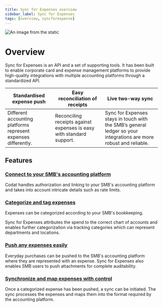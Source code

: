 ```yaml
---
title: Sync for Expenses overview
sidebar_label: Sync for Expenses
tags: [overview, syncforexpense]
---
```


![An image from the static](/img/sync-for-expenses/sfe-banner.png)

# Overview

Sync for Expenses is an API and a set of supporting tools. It has been built to enable corporate card and expense management platforms to provide high-quality integrations with multiple accounting platforms through a standardized API.

| Standardised expense push                                      | Easy reconciliation of receipts                                      | Live two-way sync                                                                                                 |
| -------------------------------------------------------------- | -------------------------------------------------------------------- | ----------------------------------------------------------------------------------------------------------------- |
| Different accounting platforms represent expenses differently. | Reconciling receipts against expenses is easy with standard support. | Sync for Expenses stays in touch with the SMB’s general ledger so your integrations are more robust and reliable. |

## Features

### [Connect to your SMB's accounting platform](gettingstarted)

Codat handles authorization and linking to your SMB's accounting platform and takes into account intricate details such as rate limits.

### [Categorize and tag expenses](configandcategorize)

Expenses can be categorized according to your SMB's bookkeeping.

Sync for Expenses attributes the spend to the correct chart of accounts and enables further categorization via tracking categories which can represent departments and locations.

### [Push any expenses easily](sync-process/expense-transactions)

Everyday purchases can be pushed to the SMB's accounting platform where they are represented with an expense. Sync for Expenses also enables SMB users to push attachments for complete auditability.

### [Synchronize and map expenses with control](sync-process/sync-process-explained)

Once a categorized expense has been pushed, a sync can be initiated. The sync processes the expenses and maps them into the format required by the accounting platform.
